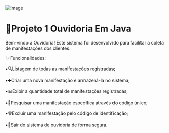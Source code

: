 ![image](https://github.com/user-attachments/assets/b8fd0de6-b567-4ef5-995d-cef5bb5d6504)


# 📢Projeto 1 Ouvidoria Em Java
Bem-vindo a Ouvidoria! Este sistema foi desenvolvido para facilitar a coleta de manifestações dos clientes.

✨ Funcionalidades:

•🔍Listagem de todas as manifestações registradas;

•➕Criar uma nova manifestação e armazená-la no sistema;

•📊Exibir a quantidade total de manifestações registradas;

•🔎Pesquisar uma manifestação específica através do código único;

•🗑️Excluir uma manifestação pelo código de identificação;

•🚪Sair do sistema de ouvidoria de forma segura.
